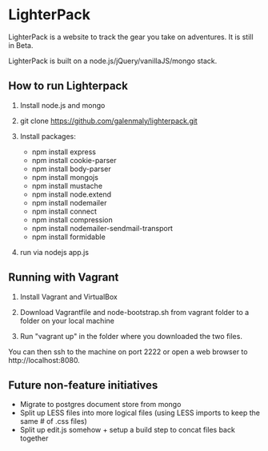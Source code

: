 LighterPack
===========
LighterPack is a website to track the gear you take on adventures. It is still in Beta.

LighterPack is built on a node.js/jQuery/vanillaJS/mongo stack.

How to run Lighterpack
-----------
1) Install node.js and mongo

2) git clone https://github.com/galenmaly/lighterpack.git

3) Install packages:
   - npm install express
   - npm install cookie-parser
   - npm install body-parser
   - npm install mongojs
   - npm install mustache
   - npm install node.extend
   - npm install nodemailer
   - npm install connect
   - npm install compression
   - npm install nodemailer-sendmail-transport
   - npm install formidable

4) run via nodejs app.js

Running with Vagrant
-----------
1) Install Vagrant and VirtualBox

2) Download Vagrantfile and node-bootstrap.sh from vagrant folder to a folder on your local machine

3) Run "vagrant up" in the folder where you downloaded the two files.

You can then ssh to the machine on port 2222 or open a web browser to http://localhost:8080.

Future non-feature initiatives
-----------
- Migrate to postgres document store from mongo
- Split up LESS files into more logical files (using LESS imports to keep the same # of .css files)
- Split up edit.js somehow + setup a build step to concat files back together
